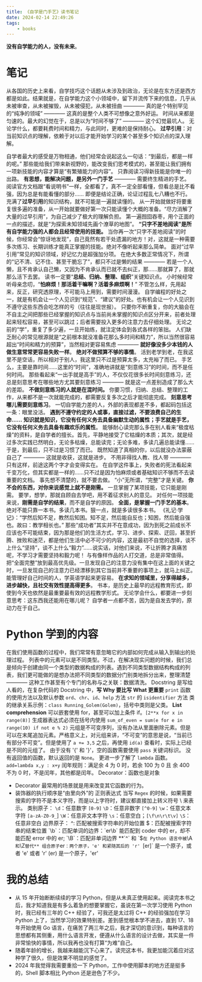 ```yaml
---
title: 《自学是门手艺》读书笔记
date: 2024-02-14 22:49:26
tags:
    - books
---
```

**没有自学能力的人，没有未来**。

# 笔记
从各国的历史上来看，自学技巧这个话题从未涉及到政治，无论是在东方还是西方都是如此。结果就是，在自学能力这个小领域中，留下并流传下来的信息，几乎从未被审查，从未被摧毁，从未被侵犯，从未被扭曲 ———— 真的是个特别罕见的“纯净的领域”  ———— 这真的是整个人类不可想像之意外好运。
时间从来都是匀速的。最大的幻觉在于，总是以为“时间不够了” ———— 这个幻觉最坑人。
无论学什么，都要耗费时间和精力，与此同时，更难的是保持耐心。
**过早引用**：对当前知识点的理解，依赖于对以后才能开始学习的某个甚至多个知识点的深入理解。
<!--more-->
自学者最大的感受是万物相通，他们经常会说起这么一句话：“到最后，都是一样的呢。”
那些能给我们带来新视野的，能改变我们思考模式的，甚至能让我们拥有一项新技能的内容才算是“有繁殖能力的内容”。
只靠阅读习得新技能是你唯一的出路。
**有思想，能解决问题，是另外一门手艺** ———— 需要终生精进的手艺。
阅读官方文档跟“看说明书”一样，全都看了，真不一定全部看懂，但看总是比不看强，因为总是有能看懂的部分……
即便是结论正确，论证过程乱七八糟也不行。
充满了**过早引用**的知识结构，就不可能是一遍就读懂的。
从一开始就做好将要重复很多遍的准备，从一开始就要做好第一次只能读懂个大概的准备。“尽力消解了大量的过早引用”，为自己减少了极大的理解负担。
第一遍囫囵吞枣，用个正面的一点的描述，就是“为探索未知领域先画个潦草的地图”。
**“只字不差地阅读”是所有自学能力强的人都会且经常使用的技能。**
当你再一次“只字不差地阅读”的时候，你经常会“惊讶地发现”，自己竟然有若干处遗漏的地方！对，这就是一种需要多次练习、长期训练才能真正掌握的技能。绝对不像听起来那么简单。
面对“过早引用”常见的知识领域，好记忆力是超强加分项。
在绝大多数正常情况下，所谓的“记不清、记不住、甚至干脆忘了”，都只不过是懒的结果 ———— 若是一个人懒，且不肯承认自己懒，又因为不肯承认而已就不去纠正，那……那就算了，那就那么活下去罢。
读书一定要“**总结、归纳、整理、组织**”关键知识点。
小时候经常听母亲念叨，“**怕麻烦！那活着干嘛啊？活着多麻烦啊！**”
不管怎么样，先用起来，反正，研究透原理，不可能马上用到，需要时间漫漫。
自学编程的好处之一，就是有机会让一个人见识到“规范”、“建议”的好处。也有机会让一个人见识到不遵守这些东西会吃怎样的亏（往往是现世报）。
只要你不断重复，你的大脑会在不自主之间把那些已经掌握的知识点与当前尚未掌握的知识点区分开来，前者处理起来轻松容易，甚至可以跳过；后者需要投入更多的注意力去仔细处理。
无论之前的“学”，重复了多少遍，一旦开始练，就注定体会到各式各样的笨拙。
人们缺乏耐心的常见根源就是“之前根本就没准备花那么多时间和精力”，所以当然很容易超出“时间和精力的预算”，当然相对更容易焦虑 ———— **就好像没多少本钱的人做生意常常更容易失败一样**。
**绝对不做预算不够的事情**。
活到老学到老，在我这里不是空话，所以相对于别人，我这里只不过是预算太多，太充裕了而已。
手艺么，主要是靠时间……这里的“时间”，准确地讲就是“刻意练习”的时间，而不是任何时间。
那些看起来“一出手就是高手”的人，不仅仅花很多长时间刻意练习，还总是刻意思考在哪些地方尤其要刻意练习 ———— 就是这一点差别造成了那么大的差距。
**不做刻意练习的人就是在混时间。**
你要习惯，归纳、总结、整理的工作，从来都不是一次就能完成的，都需要反复多次之后才能彻底完成。
**刻意思考哪儿需要刻意练习**。
一切自学能力差的人，外部的表现都差不多，都起码包括这一条：眼里没活。
**遇到不遵守约定的人或事，直接过滤，不要浪费自己的生命……**
**知识就是知识，它没有任何义务去具备幽默生动的属性；手艺就是手艺，它没有任何义务去具备有趣欢乐的属性**。
能够耐心读完那么多在别人看来“极度枯燥”的资料，是自学者的擅长。首先，平静地接受了它枯燥的本质；其次，就是经过多次实践已然明白，无论多枯燥，总能读完；无论多难，多读几遍总能读懂……于是，到最后，只不过是习惯了而已。
既然知道了真相的你，以后就没办法蒙蔽自己了 ———— 这就是收获，这就是进步。
不用非得找人教、找人带 ———— 只有这样，前途这两个字才会变得实在。
在自学这件事上，失败者的死法看起来千变万化，但其实都是一样的……只不过是因为怕麻烦或者基础知识不够而不去读重要的文档。
事先想不清楚的，就不要去做。
“小”无所谓，“完整”才是关键。
**你不会的东西，对你来说感觉上就不是刚需。**
一旦掌握了某项技能，它只能是刚需。
要学，想学，那就自顾自去学吧，用不着征求别人的意见。
对任何一项技能来说，**刚需是自学的结果**，而不是自学的原因。
**全面，是掌握一门手艺的基本**。绝对不能只靠一本书。多读几本书。狠一点，就是多读很多本书。
《礼记·学记》：“学然后知不足，教然后知困。知不足，然后能自反也；知困，然后能自强也。故曰：教学相长也。”
那些“成功者”其实并不在意成功，因为到死之前成长不应该也不可能结束，因为那是他们的生活方式，学习、进步、探索、迂回，甚至折腾、挫败和迷茫，都是他们生活中必不可少的内容，这是最初不自觉的选择，谈不上什么“坚持”，谈不上什么“毅力”……说实话，对他们来说，不让折腾才真痛苦呢，不学习才需要坚持和毅力呢！
与有像样作品的人打交道，总是非常值得。
把“全面完整”放到最高优先级。一旦发现自己的注意力没有集中在这上面的关键之时，一旦发现自己的注意力已经漂移到其它当前并不重要的事项上，就马上纠正。
能管理好自己时间的人，学英语学起来更容易。
**在求知的领域里，分享得越多，进步越快，且社交有效性提高得更多**。
书本，是历史上最早的远程教育形式，即使到今天也依然是最重要最有效的远程教学形式。
无论学会什么，都要进一步刻意思考：这东西我还能用在哪儿呢？
自学者一点都不苦，因为是自发去学的，原动力在于自己。

# Python 学到的内容
在我们使用函数的过程中，我们常常有意忽略它的内部如何完成从输入到输出的处理过程。
列表中的元素可以是不同类型。不过，在解决现实问题的时候，我们总是倾向于创建由同一个类型的数据构成的列表。遇到不同类型数据结构构成的列表，我们更可能做的是想办法把不同类型的数据分门别类地拆分出来，整理清楚 ———— 这种工作甚至有个专门的名称与之关联：数据清洗。
Docstring 是写给人看的，在复杂代码的 Docstring 中，**写 Why 要比写 What 更重要**
`print` 函数的使用方法以及默认参数
`ord`、`chr`、`id`、`help` 方法
`str` 的 `isidentifier` 方法
类的继承关系示例：`class Running_Golem(Golem)`，括号中类则是父类。
**List comprehension** 可以嵌套使用 for，甚至可以加上条件 if。`[2**x for x in range(8)]`
生成器表达式必须在括号内使用 `sum_of_even = sum(e for e in range(10) if not e % 2)`
元组是不可变序列，没有办法从里面删除元素。但是可以在末尾追加元素。严格意义上，对元组来讲，“不可变”的意思是说，“当前已有部分不可变”。但是使用了 `a += 3,5` 之后，再使用 `id(a)` 查看时，实际上已经是不同的元组了。
由于没有 '{' 和 '}'，空的函数需要使用 `pass` 关键词标识。
没有返回值的函数，默认返回的是 `None`。
更进一步了解了 `lambda` 函数。`add=lambda x,y : x+y`
闰年规则：满足余 4 为 0 时，若余 100 为 0 且 余 400 不为 0 时，不是闰年，其他都是闰年。
Decorator：函数也是对象
- Decorator 最常用的场景就是用来改变其它函数的行为。
- 装饰器的执行顺序是“由里向外”的
  正则表达式
  	当写 `Regex` 的时候，如果需要搜索的字符不是本义字符，而是以上字符时，建议都直接加上转义符号 \ 来表示。
  	类别原子：
  		`\d`：任意数字 `[0-9]`
  		`\D`：任意非数字 `[^0-9]`
  		`\w`：任意文本字符 `[a-zA-Z0-9_`]
  		`\W`：任意非文本字符
  		`\s`：任意空白；`[\f\n\r\t\v]`
  		`\S`：任意非空白
  	边界原子：
  		^: 匹配被搜索字符串的开始位置
  		$：匹配被搜索字符串的结束位置
  		`\b`：匹配单词的边界：`er\b` 能匹配到 coder 中的 er，却不能匹配 error 中的 er;
  		`\B`：匹配非单词边界
  		**`^` 和 `$` 在 Python 语言中被 `\A` 和 `\Z` 替代**
  	组合原子
  		`er`：两个原子，'e' 和紧随其后的 'r'
  		`[er]` 是一个原子，或者 'e' 或者 'r'
  		(er) 是一个原子，'er'

# 我的总结
  - 从 15 年开始断断续续的学习 Python，但是从未真正使用起来。阅读完本书之后，我才知道我是有多么着急的想要掌握它，虽说在第一次学习使用 Python 时，我已经有三年的 C++ 经验了，可我还是太过将 C++ 的经验强加在学习 Python 上了，当然学习的效果特别差。差到感觉根本学不进去，直到 17、18 年开始使用 Go 语言，在痛苦了两三年之后，我才深切的意识到，每种语言的思想都有其侧重，用什么语言开发，便遵从什么语言的设计去做，其实是一件非常愉快的事情，所以我再也没有打算“为难”自己。
  - 随着年龄的增长，我越来越能沉下心来了。读完这本书，我更加能沉着应对这种学了很久，但是效果不明显的感觉了。
  - 2024 年我觉得我需要重拾一下 Python，工作中使用脚本的地方还是挺多的，Shell 脚本相比 Python 还是逊色了不少。


